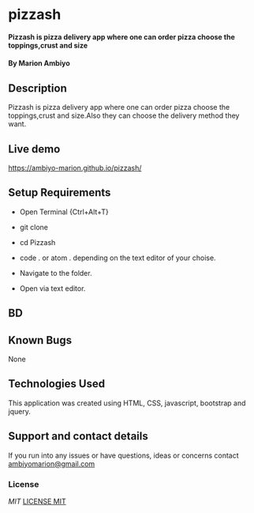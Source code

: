 # pizzash
#### Pizzash is pizza delivery app where one can order pizza choose the toppings,crust and size
#### By **Marion  Ambiyo**
## Description
Pizzash is pizza delivery app where one can order pizza choose the toppings,crust and size.Also they can choose the delivery method they want.
## Live demo
 https://ambiyo-marion.github.io/pizzash/

## Setup Requirements
* Open Terminal {Ctrl+Alt+T}

* git clone 

* cd Pizzash

* code . or atom . depending on the text editor of your choise.


* Navigate to the folder.
* Open via text editor.
## BD

## Known Bugs
None
## Technologies Used
This application was created using HTML, CSS, javascript, bootstrap and jquery.
## Support and contact details
If you run into any issues or have questions, ideas or concerns contact ambiyomarion@gmail.com
### License
*MIT*
[LICENSE MIT](./LICENSE)
